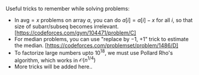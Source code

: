 Useful tricks to remember while solving problems:

- In $\text{avg} = x$ problems on array $a$, you can do $a[i] = a[i] - x$ for all $i$, so that size of subarr/subseq becomes irrelevant. [https://codeforces.com/gym/104471/problem/C]
- For median problems, you can use "replace by $-1,$ $+1$" trick to estimate the median. [https://codeforces.com/problemset/problem/1486/D]
- To factorize large numbers upto $10^{18}$, we must use Pollard Rho's algorithm, which works in $\mathcal{O}(n^{1/4})$
- More tricks will be added here..
